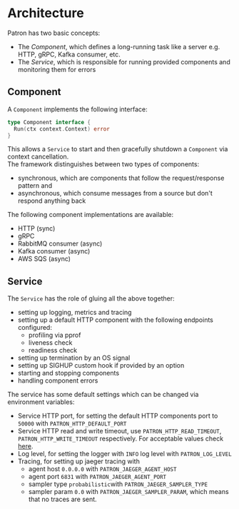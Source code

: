 # Architecture

Patron has two basic concepts:

- The *Component*, which defines a long-running task like a server e.g. HTTP, gRPC, Kafka consumer, etc.
- The *Service*, which is responsible for running provided components and monitoring them for errors

## Component

A `Component` implements the following interface:

```go
type Component interface {
  Run(ctx context.Context) error  
}
```

This allows a `Service` to start and then gracefully shutdown a `Component` via context cancellation.  
The framework distinguishes between two types of components:

- synchronous, which are components that follow the request/response pattern and
- asynchronous, which consume messages from a source but don't respond anything back

The following component implementations are available:

- HTTP (sync)
- gRPC
- RabbitMQ consumer (async)
- Kafka consumer (async)
- AWS SQS (async)

## Service

The `Service` has the role of gluing all the above together:

- setting up logging, metrics and tracing
- setting up a default HTTP component with the following endpoints configured:
  - profiling via pprof
  - liveness check
  - readiness check
- setting up termination by an OS signal
- setting up SIGHUP custom hook if provided by an option
- starting and stopping components
- handling component errors

The service has some default settings which can be changed via environment variables:

- Service HTTP port, for setting the default HTTP components port to `50000` with `PATRON_HTTP_DEFAULT_PORT`
- Service HTTP read and write timeout, use `PATRON_HTTP_READ_TIMEOUT`, `PATRON_HTTP_WRITE_TIMEOUT` respectively. For acceptable values check [here](https://golang.org/pkg/time/#ParseDuration).
- Log level, for setting the logger with `INFO` log level with `PATRON_LOG_LEVEL`
- Tracing, for setting up jaeger tracing with
  - agent host `0.0.0.0` with `PATRON_JAEGER_AGENT_HOST`
  - agent port `6831` with `PATRON_JAEGER_AGENT_PORT`
  - sampler type `probabilistic`with `PATRON_JAEGER_SAMPLER_TYPE`
  - sampler param `0.0` with `PATRON_JAEGER_SAMPLER_PARAM`, which means that no traces are sent.
  
